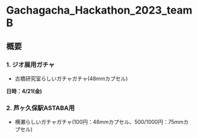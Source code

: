 # Gachagacha_Hackathon_2023_teamB

## 概要

### 1. ジオ展用ガチャ
* 古橋研究室らしいガチャガチャ(48mmカプセル)

**日時：4/21(金)**


### 2. 芦ヶ久保駅ASTABA用
* 横瀬らしいガチャガチャ(100円：48mmカプセル、500/1000円：75mmカプセル)
